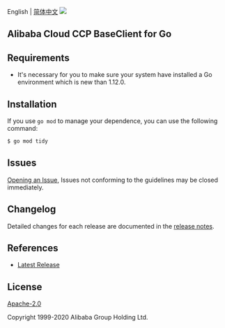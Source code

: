 English | [简体中文](README-CN.md)
![](https://aliyunsdk-pages.alicdn.com/icons/AlibabaCloud.svg)

## Alibaba Cloud CCP BaseClient for Go

## Requirements
- It's necessary for you to make sure your system have installed a Go environment which is new than 1.12.0.

## Installation
If you use `go mod` to manage your dependence, you can use the following command:

```sh
$ go mod tidy
```

## Issues
[Opening an Issue](https://github.com/aliyun/aliyun-ccp/issues/new), Issues not conforming to the guidelines may be closed immediately.

## Changelog
Detailed changes for each release are documented in the [release notes](./ChangeLog.txt).

## References
* [Latest Release](https://github.com/aliyun/aliyun-ccp/tree/master/baseclient/go)

## License
[Apache-2.0](http://www.apache.org/licenses/LICENSE-2.0)

Copyright 1999-2020 Alibaba Group Holding Ltd.
